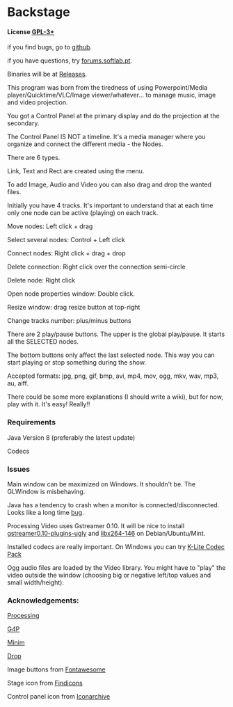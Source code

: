 # Backstage

#### License [GPL-3+](LICENSE)

if you find bugs, go to [github](https://github.com/linux-man/backstage/issues).

if you have questions, try [forums.softlab.pt](http://forums.softlab.pt).

Binaries will be at [Releases](https://github.com/linux-man/backstage/releases).

This program was born from the tiredness of using Powerpoint/Media player/Quicktime/VLC/Image viewer/whatever... to manage music, image and video projection.

You got a Control Panel at the primary display and do the projection at the secondary.

The Control Panel IS NOT a timeline. It's a media manager where you organize and connect the different media - the Nodes.

There are 6 types.

Link, Text and Rect are created using the menu.

To add Image, Audio and Video you can also drag and drop the wanted files.

Initially you have 4 tracks. It's important to understand that at each time only one node can be active (playing) on each track.

Move nodes: Left click + drag

Select several nodes: Control + Left click

Connect nodes: Right click + drag + drop

Delete connection: Right click over the connection semi-circle

Delete node: Right click

Open node properties window: Double click.

Resize window: drag resize button at top-right

Change tracks number: plus/minus buttons

There are 2 play/pause buttons. The upper is the global play/pause. It starts all the SELECTED nodes.

The bottom buttons only affect the last selected node. This way you can start playing or stop something during the show.

Accepted formats: jpg, png, gif, bmp, avi, mp4, mov, ogg, mkv, wav, mp3, au, aiff.

There could be some more explanations (I should write a wiki), but for now, play with it. It's easy! Really!!

### Requirements

Java Version 8 (preferably the latest update)

Codecs

### Issues

Main window can be maximized on Windows. It shouldn't be. The GLWindow is misbehaving.

Java has a tendency to crash when a monitor is connected/disconnected. Looks like a long time [bug](https://www.google.pt/search?q=sun.awt.image.BufImgSurfaceData+cannot+be+cast+to+sun.java2d.xr.XRSurfaceData).

Processing Video uses Gstreamer 0.10. It will be nice to install [gstreamer0.10-plugins-ugly](https://launchpad.net/ubuntu/xenial/+package/gstreamer0.10-plugins-ugly) and [libx264-146](https://launchpad.net/ubuntu/xenial/+package/libx264-146) on Debian/Ubuntu/Mint.

Installed codecs are really important. On Windows you can try [K-Lite Codec Pack](https://www.codecguide.com/download_kl.htm)

Ogg audio files are loaded by the Video library. You might have to "play" the video outside the window (choosing big or negative left/top values and small width/height).

### Acknowledgements:

[Processing](https://processing.org/)

[G4P](http://www.lagers.org.uk/g4p/)

[Minim](http://code.compartmental.net/tools/minim/)

[Drop](http://transfluxus.github.io/drop/)

Image buttons from [Fontawesome](http://fontawesome.io/)

Stage icon from [Findicons](http://findicons.com)

Control panel icon from [Iconarchive](http://www.iconarchive.com)
